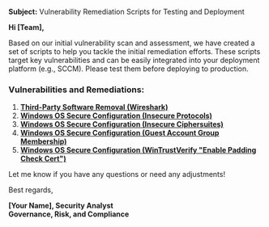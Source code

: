**Subject:** Vulnerability Remediation Scripts for Testing and Deployment

**Hi [Team],**

Based on our initial vulnerability scan and assessment, we have created a set of scripts to help you tackle the initial remediation efforts. These scripts target key vulnerabilities and can be easily integrated into your deployment platform (e.g., SCCM). Please test them before deploying to production.

### Vulnerabilities and Remediations:
1. [**Third-Party Software Removal (Wireshark)**](https://github.com/steven-noel-cruz/SNC-Public/blob/main/Automation/remediation-wireshark-uninstall.ps1)
2. [**Windows OS Secure Configuration (Insecure Protocols)**](https://github.com/steven-noel-cruz/SNC-Public/blob/main/automation/toggle-protocols.ps1)
3. [**Windows OS Secure Configuration (Insecure Ciphersuites)**](https://github.com/steven-noel-cruz/SNC-Public/blob/main/automation/toggle-cipher-suites.ps1)
4. [**Windows OS Secure Configuration (Guest Account Group Membership)**](https://github.com/steven-noel-cruz/SNC-Public/blob/main/automation/toggle-guest-local-administrators.ps1)
5. [**Windows OS Secure Configuration (WinTrustVerify "Enable Padding Check Cert")**](https://github.com/steven-noel-cruz/SNC-Public/blob/main/Automation/cert-padding-check.ps1)

Let me know if you have any questions or need any adjustments!

Best regards,

**[Your Name], Security Analyst**<br/>
**Governance, Risk, and Compliance**
